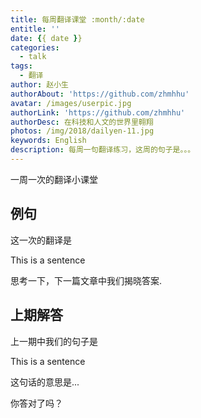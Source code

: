 ```yaml
---
title: 每周翻译课堂 :month/:date
entitle: ''
date: {{ date }}
categories:
  - talk
tags:
  - 翻译
author: 赵小生
authorAbout: 'https://github.com/zhmhhu'
avatar: /images/userpic.jpg
authorLink: 'https://github.com/zhmhhu'
authorDesc: 在科技和人文的世界里翱翔
photos: /img/2018/dailyen-11.jpg
keywords: English
description: 每周一句翻译练习，这周的句子是。。。
---
```


一周一次的翻译小课堂

## 例句

这一次的翻译是

This is a sentence

思考一下，下一篇文章中我们揭晓答案.

## 上期解答

上一期中我们的句子是

This is a sentence

这句话的意思是...

你答对了吗？